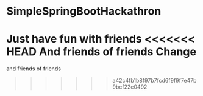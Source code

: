 # SimpleSpringBootHackathron
Just have fun
with friends
<<<<<<< HEAD
And friends of friends
Change
=======
and friends of friends
>>>>>>> a42c4fb1b8f97b7fcd6f9f9f7e47b9bcf22e0492
